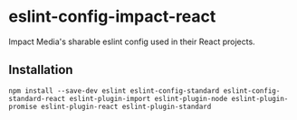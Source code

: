 # eslint-config-impact-react

Impact Media's sharable eslint config used in their React projects.

## Installation

`npm install --save-dev eslint eslint-config-standard eslint-config-standard-react eslint-plugin-import eslint-plugin-node eslint-plugin-promise eslint-plugin-react eslint-plugin-standard`
